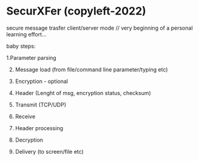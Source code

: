 # SecurXFer (copyleft-2022)

secure message trasfer client/server mode // very beginning of a personal learning effort...

baby steps:


1.Parameter parsing

2. Message load (from file/command line parameter/typing etc)

3. Encryption - optional

4. Header (Lenght of msg, encryption status, checksum)

5. Transmit (TCP/UDP)

6. Receive

7. Header processing

8. Decryption

9. Delivery (to screen/file etc)

